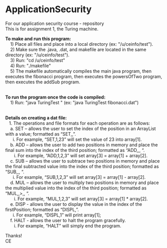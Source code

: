 # ApplicationSecurity
For our application security course - repository <BR>
This is for assignment 1, the Turing machine.  <BR>

<B>To make and run this program:</B> <BR>
&nbsp; &nbsp; 1)  Place all files and place into a local directory (ex: "/u/ceinfo/test"). <BR>
&nbsp; &nbsp; 2)  Make sure the .java, .dat, and makefile are located in the same directory (ex: "/u/ceinfo/test"). <BR>
&nbsp; &nbsp; 3)  Run:  "cd /u/ceinfo/test" <BR>
&nbsp; &nbsp; 4)  Run:  "./makefile" <BR>
&nbsp; &nbsp; 5)  The makefile automatically compiles the main java program,  then executes the fibonacci program, then executes the powersOfTwo program, then executes the addSub program.  <BR><BR>


<B>To run the program once the code is compiled:</B> <BR>
&nbsp; &nbsp; 1) Run:  "java TuringTest <inputfile>"  (ex:  "java TuringTest fibonacci.dat") <BR><BR>

<B>Details on creating a dat file:</B>  <BR>
&nbsp;&nbsp; 1.	The operations and file formats for each operation are as follows:
<BR>&nbsp;&nbsp;&nbsp;&nbsp;a.	SET – allows the user to set the index of the position in an ArrayList with a value;  formatted as “SET,<position>,<value>”.  <BR>&nbsp;&nbsp;&nbsp;&nbsp;&nbsp;&nbsp;i.	For example, “SET,1,23” will set the value of 23 into array[1].
<BR>&nbsp;&nbsp;&nbsp;&nbsp;b.	ADD – allows the user to add two positions in memory and place the final sum into the index of the third position;  formatted as “ADD,<firstPosition>,<secondPosition>,<thirdPosition> “.
<BR>&nbsp;&nbsp;&nbsp;&nbsp;&nbsp;&nbsp; i.	For example, “ADD,1,2,3” will set array[3] = array[1] + array[2].
<BR>&nbsp;&nbsp;&nbsp;&nbsp;c.	SUB – allows the user to subtrace two positions in memory and place the final subtracted value into the index of the third position;  formatted as “SUB,<firstPosition>,<secondPosition>,<thirdPosition> “.
<BR>&nbsp;&nbsp;&nbsp;&nbsp;&nbsp;&nbsp;i.	For example, “SUB,1,2,3” will set array[3] = array[1] - array[2].
<BR>&nbsp;&nbsp;&nbsp;&nbsp;d.	MUL – allows the user to multiply two positions in memory and place the multiplied value into the index of the third position;  formatted as “MUL,<firstPosition>,>,<secondPosition>,<thirdPosition> “.
<BR>&nbsp;&nbsp;&nbsp;&nbsp;&nbsp;&nbsp; i.	For example, “MUL,1,2,3” will set array[3] = array[1] * array[2].
<BR>&nbsp;&nbsp;&nbsp;&nbsp;e.	DISP - allows the user to display the value in the index of the firstPosition;  formatted as “DISPL,<firstPosition>”.
<BR>&nbsp;&nbsp;&nbsp;&nbsp;&nbsp;&nbsp;i.	For example, “DISPL,1”  will print array[1];
<BR>&nbsp;&nbsp;&nbsp;&nbsp;f.	HALT - allows the user to halt the program gracefully.
<BR>&nbsp;&nbsp;&nbsp;&nbsp;&nbsp;&nbsp;&nbsp;i.	For example, “HALT” will simply end the program.



Thanks!<BR>
CE<BR>

